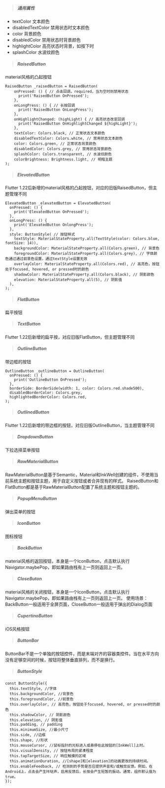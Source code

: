 > ##### 通用属性

* textColor 文本颜色 
* disabledTextColor 禁用状态时文本颜色
* color 背景颜色
* disabledColor 禁用状态时背景颜色
* highlightColor 高亮状态时背景，如按下时
* splashColor 水波纹颜色

> ##### RaisedButton

material风格的凸起按钮

```
RaisedButton _raisedButton = RaisedButton(
    onPressed: () { // 点击回调，required，当为空时则禁用状态
      print('RaisedButton OnPressed');
    },
    onLongPress: () { // 长按回调
      print('RaisedButton OnLongPress');
    },
    onHighlightChanged: (highLight) { // 高亮状态改变回调
      print('RaisedButton OnHighlightChanged ${highLight}');
    },
    textColor: Colors.black, // 正常状态文本颜色
    disabledTextColor: Colors.white, // 禁用状态文本颜色
    color: Colors.green, // 正常状态背景颜色
    disabledColor: Colors.grey, // 禁用状态背景颜色
    splashColor: Colors.transparent, // 水波纹颜色
    colorBrightness: Brightness.light, // 明暗主题
);
```

> ##### ElevatedButton

Flutter 1.22后新增的material风格的凸起按钮，对应的旧版RaisedButton，但主题管理不同

```
ElevatedButton _elevatedButton = ElevatedButton(
  onPressed: () {
    print('ElevatedButton OnPressed');
  },
  onLongPress: () {
    print('ElevatedButton OnlongPress');
  },
  style: ButtonStyle( // 按钮样式
    textStyle: MaterialStateProperty.all(TextStyle(color: Colors.blue, fontSize: 14)),
    backgroundColor: MaterialStateProperty.all(Colors.green), // 背景色
    foregroundColor: MaterialStateProperty.all(Colors.grey), // 字体颜色通过通过前景色设置，通过textStyle设置无效
    overlayColor: MaterialStateProperty.all(Colors.red), // 高亮色，按钮处于focused, hovered, or pressed时的颜色
    shadowColor: MaterialStateProperty.all(Colors.black), // 阴影颜色
    elevation: MaterialStateProperty.all(5), // 阴影值
  ),
);
```

> ##### FlatButton

扁平按钮

> ##### TextButton

Flutter 1.22后新增的扁平按，对应旧版FlatButton，但主题管理不同

> ##### OutlineButton

带边框的按钮

```
OutlineButton _outlineButton = OutlineButton(
  onPressed: () {
    print('OutlineButton OnPressed');
  },
  borderSide: BorderSide(width: 1, color: Colors.red.shade500),
  disabledBorderColor: Colors.grey,
  highlightedBorderColor: Colors.red,
);
```

> ##### OutlinedButton

Flutter 1.22后新增的带边框的按钮，对应旧版OutlineButton，当主题管理不同

> ##### DropdownButton

下拉选择菜单按钮

> ##### RawMaterialButton

RawMaterialButton是基于Semantic，Material和InkWell创建的组件，不使用当前系统主题和按钮主题，用于自定义按钮或者合并现有的样式。
RaisedButton和FlatButton都是基于RawMaterialButton配置了系统主题和按钮主题的。

> ##### PopupMenuButton

弹出菜单的按钮

> ##### IconButton

图标按钮

> ##### BackButton

material风格的返回按钮，本身是一个IconButton，点击默认执行Navigator.maybePop，即如果路由栈有上一页则返回上一页。

> ##### CloseButon

material风格的关闭按钮，本身是一个IconButton，点击默认执行Navigator.maybePop，即如果路由栈有上一页则返回上一页。
使用场景：BackButton一般适用于全屏页面，CloseButton一般适用于弹出的Dialog页面

> ##### CupertinoButton

iOS风格按钮

> ##### ButtonBar

ButtonBar不是一个单独的按钮控件，而是末端对齐的容器类控件。当在水平方向没有足够空间的时候，按钮将整体垂直排列，而不是换行。

> ##### ButtonStyle

```
const ButtonStyle({
  this.textStyle, //字体
  this.backgroundColor, //背景色
  this.foregroundColor, //前景色
  this.overlayColor, // 高亮色，按钮处于focused, hovered, or pressed时的颜色
  this.shadowColor, // 阴影颜色
  this.elevation, // 阴影值
  this.padding, // padding
  this.minimumSize, //最小尺寸
  this.side, //边框
  this.shape, //形状
  this.mouseCursor, //鼠标指针的光标进入或悬停在此按钮的[InkWell]上时。
  this.visualDensity, // 按钮布局的紧凑程度
  this.tapTargetSize, // 响应触摸的区域
  this.animationDuration, //[shape]和[elevation]的动画更改的持续时间。
  this.enableFeedback, // 检测到的手势是否应提供声音和/或触觉反馈。例如，在Android上，点击会产生咔哒声，启用反馈后，长按会产生短暂的振动。通常，组件默认值为true。
});
```